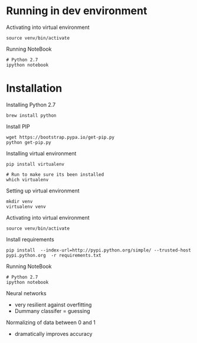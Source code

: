 # Running in dev environment
Activating into virtual environment
  ```
  source venv/bin/activate
  ```

Running NoteBook
  ```
  # Python 2.7
  ipython notebook
  ```

# Installation

Installing Python 2.7
```
brew install python
```

Install PIP
```
wget https://bootstrap.pypa.io/get-pip.py
python get-pip.py
```

Installing virtual environment
  ```
  pip install virtualenv 

  # Run to make sure its been installed
  which virtualenv
  ```

Setting up virtual environment
  ```
  mkdir venv
  virtualenv venv
  ```

Activating into virtual environment
  ```
  source venv/bin/activate
  ```

Install requirements
  ```
  pip install  --index-url=http://pypi.python.org/simple/ --trusted-host pypi.python.org  -r requirements.txt
  ```

Running NoteBook
  ```
  # Python 2.7
  ipython notebook
  ```

Neural networks
  - very resilient against overfitting
  - Dummany classifer = guessing

Normalizing of data between 0 and 1
  - dramatically improves accuracy